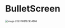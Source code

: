 # BulletScreen

<img src="/Users/yehuayuan/Code/Python/bullet_screen/README.assets/image-20231106162934566.png" alt="image-20231106162934566" style="zoom:50%;" />
